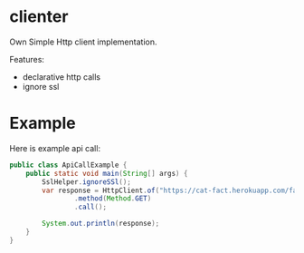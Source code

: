 # clienter
Own Simple Http client  implementation. 

Features:
 - declarative http calls
 - ignore ssl

# Example

Here is example api call: 

``` java
public class ApiCallExample {
    public static void main(String[] args) {
        SslHelper.ignoreSSl();
        var response = HttpClient.of("https://cat-fact.herokuapp.com/facts/")
                .method(Method.GET)
                .call();

        System.out.println(response);
    }
}

```
